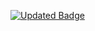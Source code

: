 [![Updated Badge](https://badges.pufler.dev/updated/puf17640/git-badges)](https://badges.pufler.dev)
